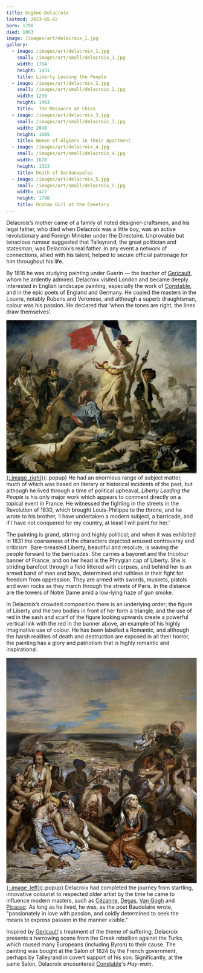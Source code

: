 ```yaml
---
title: Eugène Delacroix
lastmod: 2023-05-02
born: 1798
died: 1863
image: /images/art/delacroix_1.jpg
gallery:
  - image: /images/art/delacroix_1.jpg
    small: /images/art/small/delacroix_1.jpg
    width: 1784
    height: 1431
    title: Liberty Leading the People
  - image: /images/art/delacroix_2.jpg
    small: /images/art/small/delacroix_2.jpg
    width: 1239
    height: 1463
    title:  The Massacre at Chios
  - image: /images/art/delacroix_3.jpg
    small: /images/art/small/delacroix_3.jpg
    width: 2048
    height: 1605
    title: Women of Algiers in their Apartment
  - image: /images/art/delacroix_4.jpg
    small: /images/art/small/delacroix_4.jpg
    width: 1678
    height: 1323
    title: Death of Sardanapalus
  - image: /images/art/delacroix_5.jpg
    small: /images/art/small/delacroix_5.jpg
    width: 1477
    height: 1798
    title: Orphan Girl at the Cemetary
---
```


Delacroix’s mother came of a family of noted designer-craftsmen, and his legal
father, who died when Delacroix was a little boy, was an active revolutionary
and Foreign Minister under the Directoire.  Unprovable but tenacious rumour
suggested that Talleyrand, the great politician and statesman, was Delacroix’s
real father. In any event a network of connections, allied with his talent,
helped to secure official patronage for him throughout his life.

By 1816 he was studying painting under Guerin &mdash; the teacher of
[Gericault](/art/gericault/), whom he ardently admired. Delacroix visited London
and became deeply interested in English landscape painting, especially the work
of [Constable](/art/constable/), and in the epic poets of England and Germany.
He copied the masters in the Louvre, notably Rubens and Veronese, and although
a superb draughtsman, colour was his passion.  He declared that ‘when the tones
are right, the lines draw themselves’.

[![Liberty Leading the People](/images/art/delacroix_1.jpg){:.image .right}](/images/art/delacroix_1.jpg){:.popup}
He had an enormous range of subject matter, much of which was based on literary
or historical incidents of the past, but although he lived through a time of
political upheaval, _Liberty Leading the People_ is his only major work which
appears to comment directly on a topical event in France. He witnessed the
fighting in the streets in the Revolution of 1830, which brought Louis-Philippe
to the throne, and he wrote to his brother, ‘I have undertaken a modern
subject, a barricade, and if I have not conquered for my country, at least I
will paint for her.’

The painting is grand, stirring and highly political; and when it was exhibited
in 1831 the coarseness of the characters depicted aroused controversy and
criticism. Bare-breasted Liberty, beautiful and resolute, is waving the people
forward to the barricades. She carries a bayonet and the tricolour banner of
France, and on her head is the Phrygian cap of Liberty. She is striding
barefoot through a field littered with corpses, and behind her is an armed band
of men and boys, determined and ruthless in their fight for freedom from
oppression. They are armed with swords, muskets, pistols and even rocks as they
march through the streets of Paris. In the distance are the towers of Notre
Dame amid a low-lying haze of gun smoke.

In Delacroix’s crowded composition there is an underlying order; the figure of
Liberty and the two bodies in front of her form a triangle, and the use of red
in the sash and scarf of the figure looking upwards create a powerful vertical
link with the red in the banner above, an example of his highly imaginative use
of colour. He has been labelled a Romantic, and although the harsh realities of
death and destruction are exposed in all their horror, the painting has a glory
and patriotism that is highly romantic and inspirational.

[![The Massacre at Chios](/images/art/delacroix_2.jpg){:.image .left}](/images/art/delacroix_2.jpg){:.popup}
Delacroix had completed the journey from startling, innovative colourist to
respected older artist by the time he came to influence modern masters, such as
[Cézanne](/art/cezanne/), [Degas](/art/degas/), [Van Gogh](/art/vangogh/) and
[Picasso](/art/picasso/). As long as he lived, he was, as the poet Baudelaire
wrote, "passionately in love with passion, and coldly determined to seek the
means to express passion in the manner visible."

Inspired by [Gericault](/art/gericault/)'s treatment of the theme of suffering,
Delacroix presents a harrowing scene from the Greek rebellion against the
Turks, which roused many Europeans (including Byron) to their cause. The
painting was bought at the Salon of 1824 by the French government, perhaps by
Talleyrand in covert support of his son. Significantly, at the same Salon,
Delacroix encountered [Constable](/art/constable/)'s _Hay-wain_.
